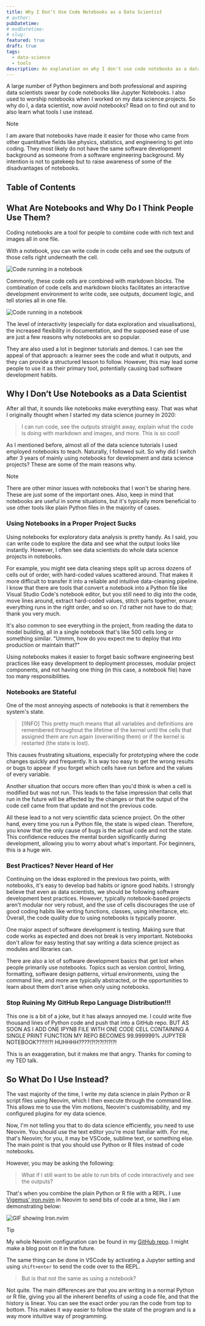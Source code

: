 ```yaml
---
title: Why I Don’t Use Code Notebooks as a Data Scientist
# author:
pubDatetime: 
# modDatetime: 
# slug:
featured: true
draft: true
tags:
  - data-science
  - tools
description: An explanation on why I don't use code notebooks as a data scientist. I also go over what I use instead of notebooks when working on data science projects and why.
---
```


A large number of Python beginners and both professional and aspiring data scientists swear by code notebooks like Jupyter Notebooks. I also used to worship notebooks when I worked on my data science projects. So why do I, a data scientist, now avoid notebooks? Read on to find out and to also learn what tools I use instead. 


> [!NOTE]
> I am aware that notebooks have made it easier for those who came from other quantitative fields like physics, statistics, and engineering to get into coding. They most likely do not have the same software development background as someone from a software engineering background. My intention is not to gatekeep but to raise awareness of some of the disadvantages of notebooks.

## Table of Contents

## What Are Notebooks and Why Do I Think People Use Them?

Coding notebooks are a tool for people to combine code with rich text and images all in one file. 

With a notebook, you can write code in code cells and see the outputs of those cells right underneath the cell. 

![Code running in a notebook](@assets/images/why-i-dont-use-code-notebooks/outputs.jpg)

Commonly, these code cells are combined with markdown blocks. The combination of code cells and markdown blocks facilitates an interactive development environment to write code, see outputs, document logic, and tell stories all in one file.

![Code running in a notebook](@assets/images/why-i-dont-use-code-notebooks/code-output-text.jpg)

The level of interactivity (especially for data exploration and visualisations), the increased flexibility in documentation, and the supposed ease of use are just a few reasons why notebooks are so popular. 

They are also used a lot in beginner tutorials and demos. I can see the appeal of that approach: a learner sees the code and what it outputs, and they can provide a structured lesson to follow. However, this may lead some people to use it as their primary tool, potentially causing bad software development habits.

## Why I Don’t Use Notebooks as a Data Scientist
After all that, it sounds like notebooks make everything easy. That was what I originally thought when I started my data science journey in 2020:

> I can run code, see the outputs straight away, explain what the code is doing with markdown and images, and more. This is so cool!

As I mentioned before, almost all of the data science tutorials I used employed notebooks to teach. Naturally, I followed suit. So why did I switch after 3 years of mainly using notebooks for development and data science projects? These are some of the main reasons why.

> [!NOTE]
 > There are other minor issues with notebooks that I won't be sharing here. These are just some of the important ones. Also, keep in mind that notebooks are useful in some situations, but it's typically more beneficial to use other tools like plain Python files in the majority of cases.

### Using Notebooks in a Proper Project Sucks

Using notebooks for exploratory data analysis is pretty handy. As I said, you can write code to explore the data and see what the output looks like instantly. However, I often see data scientists do whole data science projects in notebooks.

For example, you might see data cleaning steps split up across dozens of cells out of order, with hard-coded values scattered around. That makes it more difficult to transfer it into a reliable and intuitive data-cleaning pipeline. I know that there are tools that convert a notebook into a Python file like Visual Studio Code's notebook editor, but you still need to dig into the code, move lines around, extract hard-coded values, stitch parts together, ensure everything runs in the right order, and so on. I'd rather not have to do that; thank you very much.

It's also common to see everything in the project, from reading the data to model building, all in a single notebook that's like 500 cells long or something similar. "Ummm, how do you expect me to deploy that into production or maintain that?" 

Using notebooks makes it easier to forget basic software engineering best practices like easy development to deployment processes, modular project components, and not having one thing (in this case, a notebook file) have too many responsibilities.

### Notebooks are Stateful

One of the most annoying aspects of notebooks is that it remembers the system's state.

> [!INFO]
> This pretty much means that all variables and definitions are remembered throughout the lifetime of the kernel until the cells that assigned them are run again (overwriting them) or if the kernel is restarted (the state is lost).

This causes frustrating situations, especially for prototyping where the code changes quickly and frequently. It is way too easy to get the wrong results or bugs to appear if you forget which cells have run before and the values of every variable. 

Another situation that occurs more often than you'd think is when a cell is modified but was not run. This leads to the false impression that cells that run in the future will be affected by the changes or that the output of the code cell came from that update and not the previous code.

<!-- Insert image of a modified by not run cell -->

All these lead to a not very scientific data science project. On the other hand, every time you run a Python file, the state is wiped clean. Therefore, you know that the only cause of bugs is the actual code and not the state. This confidence reduces the mental burden significantly during development, allowing you to worry about what's important. For beginners, this is a huge win.

### Best Practices? Never Heard of Her

Continuing on the ideas explored in the previous two points, with notebooks, it's easy to develop bad habits or ignore good habits. I strongly believe that even as data scientists, we should be following software development best practices. However, typically notebook-based projects aren't modular nor very robust, and the use of cells discourages the use of good coding habits like writing functions, classes, using inheritance, etc. Overall, the code quality due to using notebooks is typically poorer.

One major aspect of software development is testing. Making sure that code works as expected and does not break is very important. Notebooks don't allow for easy testing that say writing a data science project as modules and libraries can.

There are also a lot of software development basics that get lost when people primarily use notebooks. Topics such as version control, linting, formatting, software design patterns, virtual environments, using the command line, and more are typically abstracted, or the opportunities to learn about them don't arise when only using notebooks. 

### Stop Ruining My GitHub Repo Language Distribution!!!

This one is a bit of a joke, but it has always annoyed me. I could write five thousand lines of Python code and push that into a GitHub repo. BUT AS SOON AS I ADD ONE IPYNB FILE WITH ONE CODE CELL CONTAINING A SINGLE PRINT FUNCTION MY REPO BECOMES 99.999999% JUPYTER NOTEBOOK???!!!?! HUHHHH????!?!?!?!?!?!?!

This is an exaggeration, but it makes me that angry. Thanks for coming to my TED talk.


## So What Do I Use Instead?

The vast majority of the time, I write my data science in plain Python or R script files using Neovim, which I then execute through the command line. This allows me to use the Vim motions, Neovim's customisability, and my configured plugins for my data science. 

Now, I'm not telling you that to do data science efficiently, you need to use Neovim. You should use the text editor you're most familiar with. For me, that's Neovim; for you, it may be VSCode, sublime text, or something else. The main point is that you should use Python or R files instead of code notebooks.

However, you may be asking the following:
> What if I still want to be able to run bits of code interactively and see the outputs?

That's when you combine the plain Python or R file with a REPL. I use [Vigemus' iron.nvim](https://github.com/Vigemus/iron.nvim) in Neovim to send bits of code at a time, like I am demonstrating below:

![GIF showing Iron.nvim](@assets/images/why-i-dont-use-code-notebooks/iron.gif)

> [!TIP]
> My whole Neovim configuration can be found in my [GitHub repo](https://github.com/zenoix/walnut-environment). I might make a blog post on it in the future.

The same thing can be done in VSCode by activating a Jupyter setting and using `shift+enter` to send the code over to the REPL.

<!-- Add image of jupyter repl setting -->
<!-- Add gif of vscode jupyter repl -->
    
> But is that not the same as using a notebook?

Not quite. The main differences are that you are writing in a normal Python or R file, giving you all the inherent benefits of using a code file, and that the history is linear. You can see the exact order you ran the code from top to bottom. This makes it way easier to follow the state of the program and is a way more intuitive way of programming.



